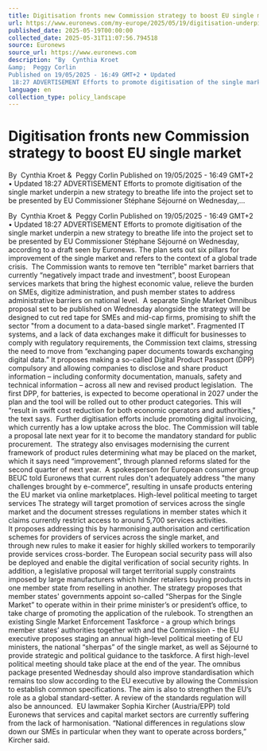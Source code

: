 ```yaml
---
title: Digitisation fronts new Commission strategy to boost EU single market
url: https://www.euronews.com/my-europe/2025/05/19/digitisation-underpins-new-commission-strategy-to-boost-eu-single-market
published_date: 2025-05-19T00:00:00
collected_date: 2025-05-31T11:07:56.794518
source: Euronews
source_url: https://www.euronews.com
description: "By  Cynthia Kroet 
&amp;  Peggy Corlin 
Published on 19/05/2025 - 16:49 GMT+2 • Updated
 18:27 ADVERTISEMENT Efforts to promote digitisation of the single market underpin a new strategy to breathe life into the project set to be presented by EU Commissioner Stéphane Séjourné on Wednesday,..."
language: en
collection_type: policy_landscape
---
```


# Digitisation fronts new Commission strategy to boost EU single market

By  Cynthia Kroet 
&amp;  Peggy Corlin 
Published on 19/05/2025 - 16:49 GMT+2 • Updated
 18:27 ADVERTISEMENT Efforts to promote digitisation of the single market underpin a new strategy to breathe life into the project set to be presented by EU Commissioner Stéphane Séjourné on Wednesday,...

By  Cynthia Kroet 
&amp;  Peggy Corlin 
Published on 19/05/2025 - 16:49 GMT+2 • Updated
 18:27 ADVERTISEMENT Efforts to promote digitisation of the single market underpin a new strategy to breathe life into the project set to be presented by EU Commissioner Stéphane Séjourné on Wednesday, according to a draft seen by Euronews. The plan sets out six pillars for improvement of the single market and refers to the context of a global trade crisis.  The Commission wants to remove ten "terrible" market barriers that currently “negatively impact trade and investment”, boost European services markets that bring the highest economic value, relieve the burden on SMEs, digitize administration, and push member states to address administrative barriers on national level.  A separate Single Market Omnibus proposal set to be published on Wednesday alongside the strategy will be designed to cut red tape for SMEs and mid-cap firms, promising to shift the sector "from a document to a data-based single market". Fragmented IT systems, and a lack of data exchanges make it difficult for businesses to comply with regulatory requirements, the Commission text claims, stressing the need to move from “exchanging paper documents towards exchanging digital data.” It proposes making a so-called Digital Product Passport (DPP) compulsory and allowing companies to disclose and share product information – including conformity documentation, manuals, safety and technical information – across all new and revised product legislation.  The first DPP, for batteries, is expected to become operational in 2027 under the plan and the tool will be rolled out to other product categories. This will “result in swift cost reduction for both economic operators and authorities,” the text says.  Further digitisation efforts include promoting digital invoicing, which currently has a low uptake across the bloc. The Commission will table a proposal late next year for it to become the mandatory standard for public procurement.  The strategy also envisages modernising the current framework of product rules determining what may be placed on the market, which it says need “improvement”, through planned reforms slated for the second quarter of next year.  A spokesperson for European consumer group BEUC told Euronews that current rules don't adequately address "the many challenges brought by e-commerce”, resulting in unsafe products entering the EU market via online marketplaces. High-level political meeting to target services The strategy will target promotion of services across the single market and the document stresses regulations in member states which it claims currently restrict access to around 5,700 services activities.  It proposes addressing this by harmonising authorisation and certification schemes for providers of services across the single market, and through new rules to make it easier for highly skilled workers to temporarily provide services cross-border. The European social security pass will also be deployed and enable the digital verification of social security rights. In addition, a legislative proposal will target territorial supply constraints imposed by large manufacturers which hinder retailers buying products in one member state from reselling in another. The strategy proposes that member states' governments appoint so-called “Sherpas for the Single Market” to operate within in their prime minister’s or president’s office, to take charge of promoting the application of the rulebook. To strengthen an existing Single Market Enforcement Taskforce - a group which brings member states’ authorities together with and the Commission - the EU executive proposes staging an annual high-level political meeting of EU ministers, the national “sherpas” of the single market, as well as Séjourné to provide strategic and political guidance to the taskforce. A first high-level political meeting should take place at the end of the year. The omnibus package presented Wednesday should also improve standardisation which remains too slow according to the EU executive by allowing the Commission to establish common specifications. The aim is also to strengthen the EU’s role as a global standard-setter. A review of the standards regulation will also be announced.  EU lawmaker Sophia Kircher (Austria/EPP) told Euronews that services and capital market sectors are currently suffering from the lack of harmonisation. “National differences in regulations slow down our SMEs in particular when they want to operate across borders,” Kircher said.